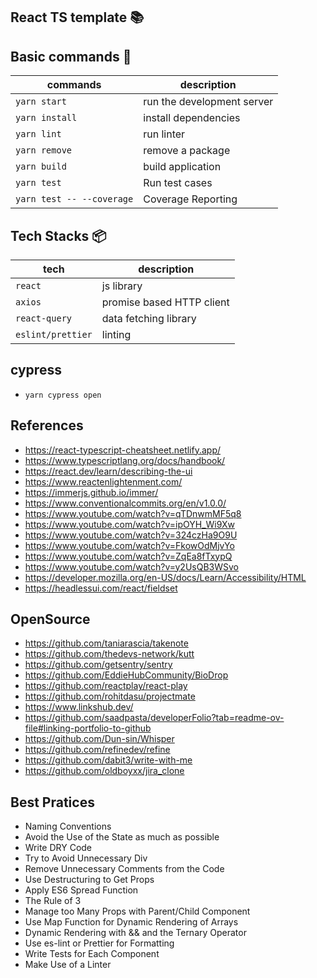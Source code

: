 ## React TS template :books:

## Basic commands :wrench:

| commands                  | description                |
| ------------------------- | -------------------------- |
| `yarn start`              | run the development server |
| `yarn install`            | install dependencies       |
| `yarn lint`               | run linter                 |
| `yarn remove`             | remove a package           |
| `yarn build`              | build application          |
| `yarn test`               | Run test cases             |
| `yarn test -- --coverage` | Coverage Reporting         |

## Tech Stacks :package:

| tech              | description               |
| ----------------- | ------------------------- |
| `react`           | js library                |
| `axios`           | promise based HTTP client |
| `react-query`     | data fetching library     |
| `eslint/prettier` | linting                   |

## cypress

- `yarn cypress open`

## References

- https://react-typescript-cheatsheet.netlify.app/
- https://www.typescriptlang.org/docs/handbook/
- https://react.dev/learn/describing-the-ui
- https://www.reactenlightenment.com/
- https://immerjs.github.io/immer/
- https://www.conventionalcommits.org/en/v1.0.0/
- https://www.youtube.com/watch?v=qTDnwmMF5q8
- https://www.youtube.com/watch?v=ipOYH_Wi9Xw
- https://www.youtube.com/watch?v=324czHa9O9U
- https://www.youtube.com/watch?v=FkowOdMjvYo
- https://www.youtube.com/watch?v=ZqEa8fTxypQ
- https://www.youtube.com/watch?v=y2UsQB3WSvo
- https://developer.mozilla.org/en-US/docs/Learn/Accessibility/HTML
- https://headlessui.com/react/fieldset

## OpenSource

- https://github.com/taniarascia/takenote
- https://github.com/thedevs-network/kutt
- https://github.com/getsentry/sentry
- https://github.com/EddieHubCommunity/BioDrop
- https://github.com/reactplay/react-play
- https://github.com/rohitdasu/projectmate
- https://www.linkshub.dev/
- https://github.com/saadpasta/developerFolio?tab=readme-ov-file#linking-portfolio-to-github
- https://github.com/Dun-sin/Whisper
- https://github.com/refinedev/refine
- https://github.com/dabit3/write-with-me
- https://github.com/oldboyxx/jira_clone

## Best Pratices

- Naming Conventions
- Avoid the Use of the State as much as possible
- Write DRY Code
- Try to Avoid Unnecessary Div
- Remove Unnecessary Comments from the Code
- Use Destructuring to Get Props
- Apply ES6 Spread Function
- The Rule of 3
- Manage too Many Props with Parent/Child Component
- Use Map Function for Dynamic Rendering of Arrays
- Dynamic Rendering with && and the Ternary Operator
- Use es-lint or Prettier for Formatting
- Write Tests for Each Component
- Make Use of a Linter
